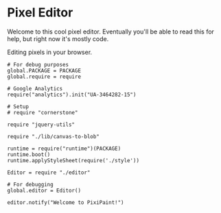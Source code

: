 Pixel Editor
============

Welcome to this cool pixel editor. Eventually you'll be able to read this for
help, but right now it's mostly code.

Editing pixels in your browser.

    # For debug purposes
    global.PACKAGE = PACKAGE
    global.require = require

    # Google Analytics
    require("analytics").init("UA-3464282-15")

    # Setup
    # require "cornerstone"

    require "jquery-utils"

    require "./lib/canvas-to-blob"

    runtime = require("runtime")(PACKAGE)
    runtime.boot()
    runtime.applyStyleSheet(require('./style'))

    Editor = require "./editor"

    # For debugging
    global.editor = Editor()

    editor.notify("Welcome to PixiPaint!")
